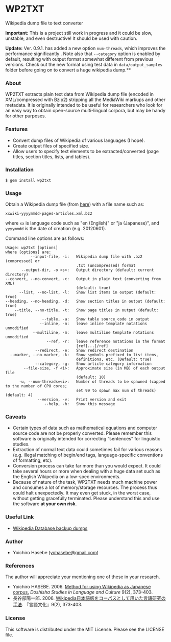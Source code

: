 # WP2TXT

Wikipedia dump file to text converter

**Important:** This is a project still work in progress and it could be slow, unstable, and even destructive! It should be used with caution.

**Update:** Ver. 0.9.1. has added a new option `num-threads`, which improves the performance significantly . Note also that `--category` option is enabled by default, resulting with output format somewhat different from previous versions. Check out the new format using test data in `data/output_samples` folder before going on to convert a huge wikipedia dump.**

### About ###

WP2TXT extracts plain text data from Wikipedia dump file (encoded in XML/compressed with Bzip2) stripping all the MediaWiki markups and other metadata. It is originally intended to be useful for researchers who look for an easy way to obtain open-source multi-lingual corpora, but may be handy for other purposes.

### Features ###

* Convert dump files of Wikipedia of various languages (I hope).
* Create output files of specified size.
* Allow users to specify text elements to be extracted/converted (page titles, section titles, lists, and tables).

### Installation
    
    $ gem install wp2txt

### Usage

Obtain a Wikipedia dump file (from [here](http://dumps.wikimedia.org/backup-index.html)) with a file name such as:

    xxwiki-yyyymmdd-pages-articles.xml.bz2

where `xx` is language code such as "en (English)" or "ja (Japanese)", and  `yyyymmdd` is the date of creation (e.g. 20120601).

Command line options are as follows:

    Usage: wp2txt [options]
    where [options] are:
               --input-file, -i:   Wikipedia dump file with .bz2 (compressed) or
                                   .txt (uncompressed) format
           --output-dir, -o <s>:   Output directory (default: current directory)
    --convert, --no-convert, -c:   Output in plain text (converting from XML)
                                   (default: true)
          --list, --no-list, -l:   Show list items in output (default: true)
    --heading, --no-heading, -d:   Show section titles in output (default: true)
        --title, --no-title, -t:   Show page titles in output (default: true)
                    --table, -a:   Show table source code in output
                   --inline, -n:   leave inline template notations unmodified
                --multiline, -m:   leave multiline template notations unmodified
                      --ref, -r:   leave reference notations in the format
                                   [ref]...[/ref]
                 --redirect, -e:   Show redirect destination
      --marker, --no-marker, -k:   Show symbols prefixed to list items,
                                   definitions, etc. (Default: true)
                 --category, -g:   Show article category information
            --file-size, -f <i>:   Approximate size (in MB) of each output file
                                   (default: 10)
          -u, --num-threads=<i>:   Number of threads to be spawned (capped to the number of CPU cores; 
                                   set 99 to spawn max num of threads) (default: 4)
                  --version, -v:   Print version and exit
                     --help, -h:   Show this message

### Caveats ###

* Certain types of data such as mathematical equations and computer source code are not be properly converted.  Please remember this software is originally intended for correcting “sentences” for linguistic studies.
* Extraction of normal text data could sometimes fail for various reasons (e.g. illegal matching of begin/end tags, language-specific conventions of formatting, etc). 
* Conversion process can take far more than you would expect. It could take several hours or more when dealing with a huge data set such as the English Wikipedia on a low-spec environments.
* Because of nature of the task, WP2TXT needs much machine power and consumes a lot of memory/storage resources. The process thus could halt unexpectedly. It may even get stuck, in the worst case, without getting gracefully terminated. Please understand this and use the software __at your own risk__.

### Useful Link ###

* [Wikipedia Database backup dumps](http://dumps.wikimedia.org/backup-index.html)
                
### Author ###

* Yoichiro Hasebe (<yohasebe@gmail.com>)

### References ###

The author will appreciate your mentioning one of these in your research.

* Yoichiro HASEBE. 2006. [Method for using Wikipedia as Japanese corpus.](http://ci.nii.ac.jp/naid/110006226727) _Doshisha Studies in Language and Culture_ 9(2), 373-403.
* 長谷部陽一郎. 2006. [Wikipedia日本語版をコーパスとして用いた言語研究の手法](http://ci.nii.ac.jp/naid/110006226727). 『言語文化』9(2), 373-403.

### License ###

This software is distributed under the MIT License. Please see the LICENSE file.
